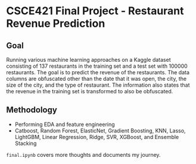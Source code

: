 # CSCE421 Final Project - Restaurant Revenue Prediction

## Goal
Running various machine learning approaches on a Kaggle dataset consisting of 137 restaurants in the training set and a test set with 100000 restaurants. The goal is to predict the revenue of the restaurants. The data columns are obfuscated other than the date that it was open, the city, the size of the city, and the type of restaurant. The information also states that the revenue in the training set is transformed to also be obfuscated.

## Methodology
- Performing EDA and feature engineering
- Catboost, Random Forest, ElasticNet, Gradient Boosting, KNN, Lasso, LightGBM, Linear Regression, Ridge, SVR, XGBoost, and Ensemble Stacking

`final.ipynb` covers more thoughts and documents my journey.

